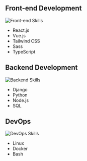 
## Front-end Development

![Front-end Skills](https://img.shields.io/badge/Skills-React%20%7C%20Next.js%20%7C%20Tailwind%20CSS%20%7C%20Sass-informational?style=flat&logo=react&logoColor=white&color=8B5CF6)

- React.js
- Vue.js
- Tailwind CSS
- Sass
- TypeScript

## Backend Development

![Backend Skills](https://img.shields.io/badge/Skills-Django%20%7C%20Python%20%7C%20Node.js%20%7C%20SQL-informational?style=flat&logo=python&logoColor=white&color=8B5CF6)

- Django
- Python
- Node.js
- SQL

## DevOps

![DevOps Skills](https://img.shields.io/badge/Skills-Linux%20%7C%20Docker-informational?style=flat&logo=linux&logoColor=white&color=8B5CF6)

- Linux
- Docker
- Bash


